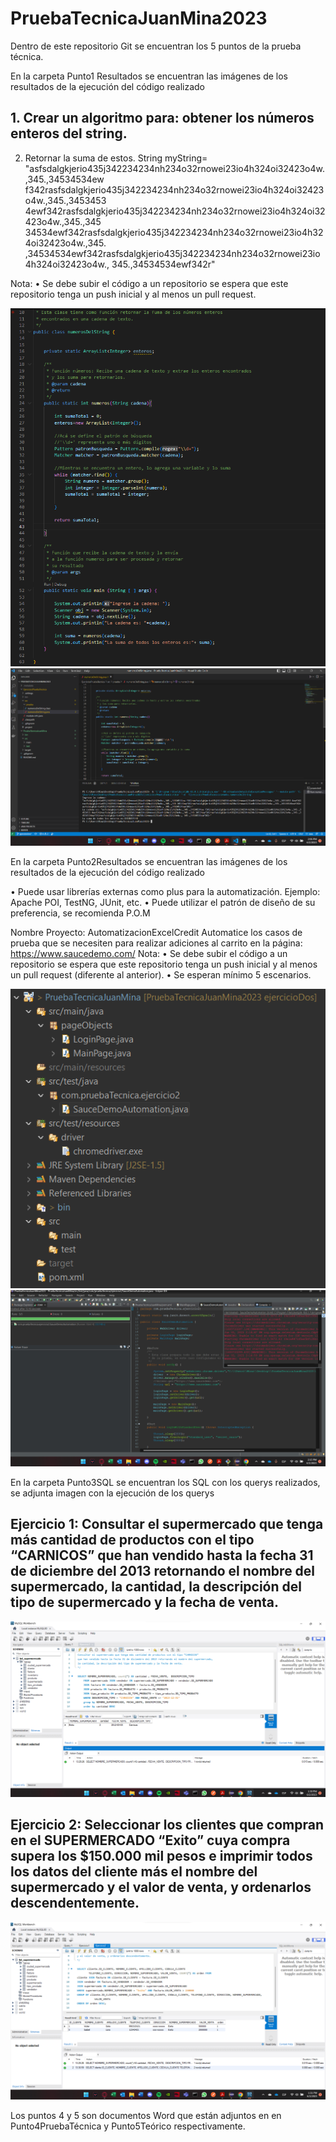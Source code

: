 # PruebaTecnicaJuanMina2023

Dentro de este repositorio Git se encuentran los 5 puntos de la prueba técnica. 

En la carpeta Punto1 Resultados se encuentran las imágenes de los resultados de la ejecución del código realizado

## 1. Crear un algoritmo para: obtener los números enteros del string.
2. Retornar la suma de estos.
String myString=
"asfsdalgkjerio435j342234234nh234o32rnowei23io4h324oi32423o4w.,345.,34534534ew f342rasfsdalgkjerio435j342234234nh234o32rnowei23io4h324oi32423o4w.,345.,3453453 4ewf342rasfsdalgkjerio435j342234234nh234o32rnowei23io4h324oi32423o4w.,345.,345 34534ewf342rasfsdalgkjerio435j342234234nh234o32rnowei23io4h324oi32423o4w.,345.
,34534534ewf342rasfsdalgkjerio435j342234234nh234o32rnowei23io4h324oi32423o4w., 345.,34534534ewf342r"

Nota:
• Se debe subir el código a un repositorio se espera que este repositorio tenga un push inicial y al menos un pull request.

![](Punto1Resultados/codigoRealizado.png)
![](Punto1Resultados/punto1Resultado.png)

En la carpeta Punto2Resultados se encuentran las imágenes de los resultados de la ejecución del código realizado

• Puede usar librerías externas como plus para la automatización. Ejemplo: Apache POI, TestNG, JUnit, etc.
• Puede utilizar el patrón de diseño de su preferencia, se recomienda P.O.M

Nombre Proyecto: AutomatizacionExcelCredit
Automatice los casos de prueba que se necesiten para realizar adiciones al carrito en la página: https://www.saucedemo.com/
Nota:
• Se debe subir el código a un repositorio se espera que este repositorio tenga un push inicial y al menos un pull request (diferente al anterior).
• Se esperan mínimo 5 escenarios.

![](Punto2Resultados/proyectoAutomatizacion.png)
![](Punto2Resultados/punto2Resultado.png)

En la carpeta Punto3SQL se encuentran los SQL con los querys realizados, se adjunta imagen con la ejecución de los querys

## Ejercicio 1: Consultar el supermercado que tenga más cantidad de productos con el tipo “CARNICOS” que han vendido hasta la fecha 31 de diciembre del 2013 retornando el nombre del supermercado, la cantidad, la descripción del tipo de supermercado y la fecha de venta.

![](Punto3SQL/Ejercicio1Resultado.png)

## Ejercicio 2: Seleccionar los clientes que compran en el SUPERMERCADO “Exito” cuya compra supera los $150.000 mil pesos e imprimir todos los datos del cliente más el nombre del supermercado y el valor de venta, y ordenarlos descendentemente.

![](Punto3SQL/Ejercicio2Resultado.png)

Los puntos 4 y 5 son documentos Word que están adjuntos en en Punto4PruebaTécnica y Punto5Teórico respectivamente.

